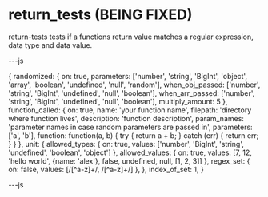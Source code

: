 # return_tests (BEING FIXED)

return-tests tests if a functions return value matches a regular expression, data type and data value.

---js

{
randomized: {
on: true,
parameters: ['number', 'string', 'BigInt', 'object', 'array', 'boolean', 'undefined', 'null', 'random'],
when_obj_passed: ['number', 'string', 'BigInt', 'undefined', 'null', 'boolean'],
when_arr_passed: ['number', 'string', 'BigInt', 'undefined', 'null', 'boolean'],
multiply_amount: 5
},
function_called: {
on: true,
name: 'your function name',
filepath: 'directory where function lives',
description: 'function description',
param_names: 'parameter names in case random parameters are passed in',
parameters: ['a', 'b'],
function: function(a, b) {
try {
return a + b;
} catch (err) {
return err;
}
}
},
unit: {
allowed_types: {
on: true,
values: ['number', 'BigInt', 'string', 'undefined', 'boolean', 'object']
},
allowed_values: {
on: true,
values: [7, 12, 'hello world', {name: 'alex'}, false, undefined, null, [1, 2, 3]]
},
regex_set: {
on: false,
values: [/[^a-z]+/, /[^a-z]+/]
},
},
index_of_set: 1,
}

---js
